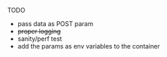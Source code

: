 TODO
- pass data as POST param
- ~~proper logging~~ 
- sanity/perf test
- add the params as env variables to the container
